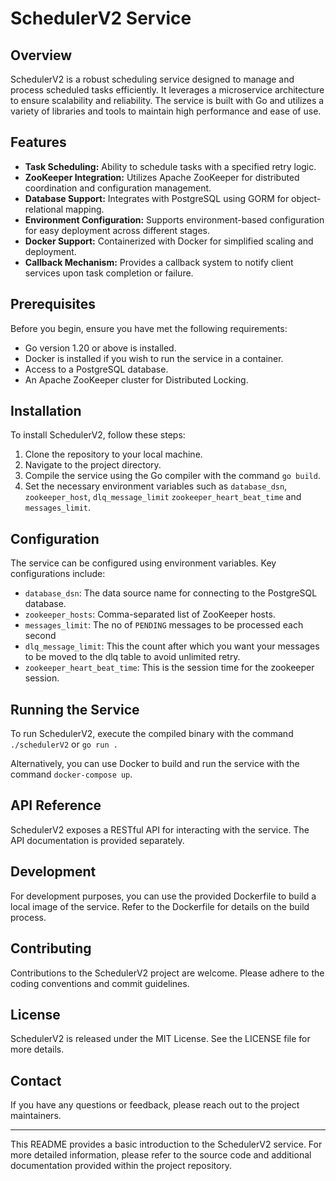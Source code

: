 # SchedulerV2 Service

## Overview

SchedulerV2 is a robust scheduling service designed to manage and process scheduled tasks efficiently. It leverages a microservice architecture to ensure scalability and reliability. The service is built with Go and utilizes a variety of libraries and tools to maintain high performance and ease of use.

## Features

- **Task Scheduling:** Ability to schedule tasks with a specified retry logic.
- **ZooKeeper Integration:** Utilizes Apache ZooKeeper for distributed coordination and configuration management.
- **Database Support:** Integrates with PostgreSQL using GORM for object-relational mapping.
- **Environment Configuration:** Supports environment-based configuration for easy deployment across different stages.
- **Docker Support:** Containerized with Docker for simplified scaling and deployment.
- **Callback Mechanism:** Provides a callback system to notify client services upon task completion or failure.

## Prerequisites

Before you begin, ensure you have met the following requirements:

- Go version 1.20 or above is installed.
- Docker is installed if you wish to run the service in a container.
- Access to a PostgreSQL database.
- An Apache ZooKeeper cluster for Distributed Locking.

## Installation

To install SchedulerV2, follow these steps:

1. Clone the repository to your local machine.
2. Navigate to the project directory.
3. Compile the service using the Go compiler with the command `go build`.
4. Set the necessary environment variables such as `database_dsn`, `zookeeper_host`, `dlq_message_limit` `zookeeper_heart_beat_time` and `messages_limit`.

## Configuration

The service can be configured using environment variables. Key configurations include:

- `database_dsn`: The data source name for connecting to the PostgreSQL database.
- `zookeeper_hosts`: Comma-separated list of ZooKeeper hosts.
- `messages_limit`: The no of `PENDING` messages to be processed each second
- `dlq_message_limit`: This the count after which you want your messages to be moved to the dlq table to avoid unlimited retry.
- `zookeeper_heart_beat_time`: This is the session time for the zookeeper session.

## Running the Service

To run SchedulerV2, execute the compiled binary with the command `./schedulerV2` or `go run .`

Alternatively, you can use Docker to build and run the service with the command `docker-compose up`.

## API Reference

SchedulerV2 exposes a RESTful API for interacting with the service. The API documentation is provided separately.

## Development

For development purposes, you can use the provided Dockerfile to build a local image of the service. Refer to the Dockerfile for details on the build process.

## Contributing

Contributions to the SchedulerV2 project are welcome. Please adhere to the coding conventions and commit guidelines.

## License

SchedulerV2 is released under the MIT License. See the LICENSE file for more details.

## Contact

If you have any questions or feedback, please reach out to the project maintainers.

---

This README provides a basic introduction to the SchedulerV2 service. For more detailed information, please refer to the source code and additional documentation provided within the project repository.
